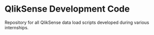 # QlikSense Development Code

Repository for all QlikSense data load scripts developed during various internships.

